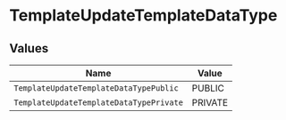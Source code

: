 # TemplateUpdateTemplateDataType


## Values

| Name                                    | Value                                   |
| --------------------------------------- | --------------------------------------- |
| `TemplateUpdateTemplateDataTypePublic`  | PUBLIC                                  |
| `TemplateUpdateTemplateDataTypePrivate` | PRIVATE                                 |